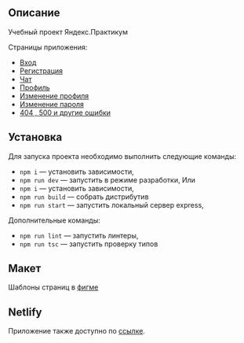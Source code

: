 ## Описание

Учебный проект Яндекс.Практикум

Страницы приложения:

- [Вход](https://endearing-twilight-3d5890.netlify.app/signin)
- [Регистрация](https://endearing-twilight-3d5890.netlify.app/registration)
- [Чат](https://endearing-twilight-3d5890.netlify.app/)
- [Профиль](https://endearing-twilight-3d5890.netlify.app/profile)
- [Изменение профиля](https://endearing-twilight-3d5890.netlify.app/edit-profile)
- [Изменение пароля](https://endearing-twilight-3d5890.netlify.app/change-password)
- [404 , 500 и другие ошибки](https://endearing-twilight-3d5890.netlify.app/error)

## Установка

Для запуска проекта необходимо выполнить следующие команды:

- `npm i` — установить зависимости,
- `npm run dev` — запустить в режиме разработки,
  Или
- `npm i` — установить зависимости,
- `npm run build` — собрать дистрибутив
- `npm run start` — запустить локальный сервер express,

Дополнительные команды:

- `npm run lint` — запустить линтеры,
- `npm run tsc` — запустить проверку типов

## Макет

Шаблоны страниц в [фигме](<https://www.figma.com/file/tjTyt0y8VmAYLPANE0sBlw/Chat_external_link-(Copy)>)

## Netlify

Приложение также доступно по [ссылке](https://endearing-twilight-3d5890.netlify.app/).
